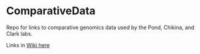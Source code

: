 # ComparativeData
Repo for links to comparative genomics data used by the Pond, Chikina, and Clark labs.

Links in [Wiki here](https://github.com/nclark-lab/ComparativeData/wiki)
